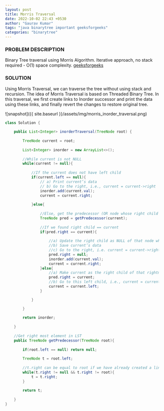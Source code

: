 ```yaml
---
layout: post
title: Morris Traversal
date: 2022-10-02 22:43 +0530
author: "Gaurav Kumar"
tags: "java binarytree important geeksforgeeks"
categories: "binarytree"
---
```


### PROBLEM DESCRIPTION

Binary Tree traversal using Morris Algorithm. Iterative approach, no stack required - O(1) space complexity.
[geeksforgeeks](https://www.geeksforgeeks.org/inorder-tree-traversal-without-recursion-and-without-stack/)

### SOLUTION

Using Morris Traversal, we can traverse the tree without using stack and recursion. The idea of Morris Traversal is based on Threaded Binary Tree. In this traversal, we first create links to Inorder successor and print the data using these links, and finally revert the changes to restore original tree.  

![snapshot]({{ site.baseurl }}/assets/img/morris_inorder_traversal.png)

```java
class Solution {
    
    public List<Integer> inorderTraversal(TreeNode root) {
        
        TreeNode current = root;
        
        List<Integer> inorder = new ArrayList<>();
        
        //While current is not NULL
        while(current != null){
            
            //If the current does not have left child
            if(current.left == null){
                // a) Print current’s data
                // b) Go to the right, i.e., current = current->right
                inorder.add(current.val);
                current = current.right;
                
            }else{
                
                //Else, get the predecessor (OR node whose right child == current.)
                TreeNode pred = getPredecessor(current);
                
                //If we found right child == current
                if(pred.right == current){
                    
                    //a) Update the right child as NULL of that node whose right child is current
                    //b) Save current’s data
                    //c) Go to the right, i.e. current = current->right
                    pred.right = null;
                    inorder.add(current.val);
                    current = current.right;
                }else{
                    //a) Make current as the right child of that rightmost node we found
                    pred.right = current;
                    //b) Go to this left child, i.e., current = current->left
                    current = current.left;
                }

            }

        }
        
        return inorder;
        
    }
    
    //Get right most element in LST
    public TreeNode getPredecessor(TreeNode root){
        
        if(root.left == null) return null;
        
        TreeNode t = root.left;
        
        //t.right can be equal to root if we have already created a link to that element previously
        while(t.right != null && t.right != root){
            t = t.right;
        }
        
        return t;
        
    }
}
```

